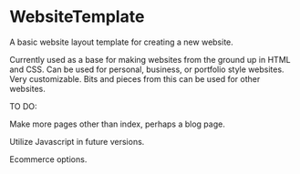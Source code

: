 # WebsiteTemplate
A basic website layout template for creating a new website.


Currently used as a base for making websites from the ground up in HTML and CSS. Can be used for personal, business, or portfolio style websites. Very customizable. Bits and pieces from this can be used for other websites.


TO DO:


Make more pages other than index, perhaps a blog page.


Utilize Javascript in future versions.


Ecommerce options.
